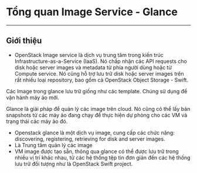 # Tổng quan Image Service - Glance
---
## Giới thiệu
- OpenStack Image service là dịch vụ trung tâm trong kiến trúc Infrastructure-as-a-Service (IaaS). Nó chấp nhận các API requests cho disk hoặc server images và metadata từ phía người dùng hoặc từ Compute service. Nó cũng hỗ trợ lưu trữ disk hoặc server images trên rất nhiều loại repository, bao gồm cả OpenStack Object Storage - Swift.

Các Image trong glance lưu trữ giống như các template. Chúng sử dụng để vận hành máy ảo mới.

Glance là giải pháp để quản lý các image trên cloud. Nó cũng có thể lấy bản snapshots từ các máy ảo đang chạy để thực hiện dự phòng cho các VM và trạng thái các máy ảo đó.

- Openstack glance là một dịch vụ image, cung cấp các chức năng: discovering, registering, retrieving for disk and server images.
- Là Trung tâm quản lý các image
- VM image được tạo sẵn, thông qua glance có thể được lưu trữ trong nhiều vị trí khác nhau, từ các hệ thống tệp tin đơn giản đến các hệ thống lưu trữ đối tượng như là OpenStack Swift project.
